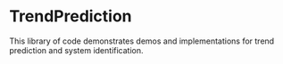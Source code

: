 # TrendPrediction
This library of code demonstrates demos and implementations for trend prediction and system identification.
